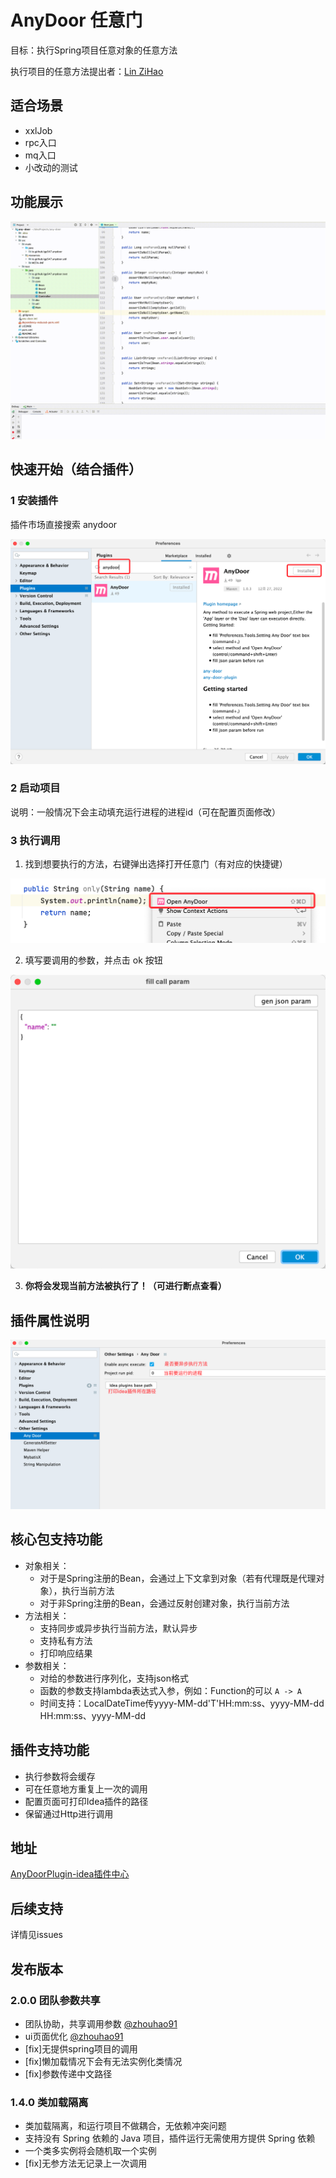 # AnyDoor 任意门

目标：执行Spring项目任意对象的任意方法

执行项目的任意方法提出者：[Lin ZiHao](https://github.com/schneiderlin)

## 适合场景
- xxlJob
- rpc入口
- mq入口
- 小改动的测试

## 功能展示
![img](dosc/image/功能展示.gif)


## 快速开始（结合插件）
### 1 安装插件
插件市场直接搜索 anydoor

![img.png](dosc/image/安装插件.png)

### 2 启动项目
说明：一般情况下会主动填充运行进程的进程id（可在配置页面修改）

### 3 执行调用
1. 找到想要执行的方法，右键弹出选择打开任意门（有对应的快捷键）

![img.png](dosc/image/打开任意门.png)

2. 填写要调用的参数，并点击 ok 按钮

![img.png](dosc/image/启动.png)

3. **你将会发现当前方法被执行了！（可进行断点查看）**

## 插件属性说明

![img.png](dosc/image/配置页.png)


## 核心包支持功能
- 对象相关：
  - 对于是Spring注册的Bean，会通过上下文拿到对象（若有代理既是代理对象），执行当前方法
  - 对于非Spring注册的Bean，会通过反射创建对象，执行当前方法
- 方法相关：
  - 支持同步或异步执行当前方法，默认异步
  - 支持私有方法
  - 打印响应结果
- 参数相关：
  - 对给的参数进行序列化，支持json格式
  - 函数的参数支持lambda表达式入参，例如：Function的可以 `A -> A`
  - 时间支持：LocalDateTime传yyyy-MM-dd'T'HH:mm:ss、yyyy-MM-dd HH:mm:ss、yyyy-MM-dd

## 插件支持功能
- 执行参数将会缓存
- 可在任意地方重复上一次的调用
- 配置页面可打印Idea插件的路径
- 保留通过Http进行调用



## 地址
[AnyDoorPlugin-idea插件中心](https://plugins.jetbrains.com/plugin/20385-anydoor)

## 后续支持
详情见issues

## 发布版本
### 2.0.0 团队参数共享
- 团队协助，共享调用参数 [@zhouhao91](https://github.com/zhouhao91)
- ui页面优化 [@zhouhao91](https://github.com/zhouhao91)
- [fix]无提供spring项目的调用
- [fix]懒加载情况下会有无法实例化类情况
- [fix]参数传递中文路径

### 1.4.0 类加载隔离
- 类加载隔离，和运行项目不做耦合，无依赖冲突问题
- 支持没有 Spring 依赖的 Java 项目，插件运行无需使用方提供 Spring 依赖
- 一个类多实例将会随机取一个实例
- [fix]无参方法无记录上一次调用